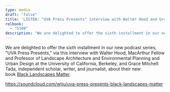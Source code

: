 ```yaml
---
type: media
draft: "false"
title: 'LISTEN: "UVA Press Presents" interview with Walter Hood and Grace Mitchell Tada on Black Landscapes Matter'
relbook:
  - "5389"
description: "We are delighted to offer the sixth installment in our new podcast series, 'UVA Press Presents,' via this interview with Walter Hood and Grace Mitchell Tada about their new book [Black Landscapes Matter](https://www.upress.virginia.edu/title/5389)"
---
```

We are delighted to offer the sixth installment in our new podcast series, "UVA Press Presents," via this interview with Walter Hood, MacArthur Fellow and Professor of Landscape Architecture and Environmental Planning and Urban Design at the University of California, Berkeley, and Grace Mitchell Tada, independent scholar, writer, and journalist, about their new book [Black Landscapes Matter](https://www.upress.virginia.edu/title/5389).



https://soundcloud.com/wtju/uva-press-presents-black-landscapes-matter
